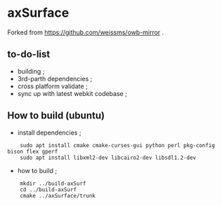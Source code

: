 # axSurface
Forked from https://github.com/weissms/owb-mirror .

## to-do-list
* building ;
* 3rd-parth dependencies ;
* cross platform validate ;
* sync up with latest webkit codebase ; 


## How to build (ubuntu)
* install dependencies ;

```shell
	sudo apt install cmake cmake-curses-gui python perl pkg-config bison flex gperf
	sudo apt install libxml2-dev libcairo2-dev libsdl1.2-dev
```

* how to build ;

```shell
	mkdir ../build-axSurf
	cd ../build-axSurf
	cmake ../axSurface/trunk
```

